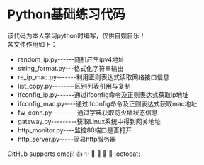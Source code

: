 # Python基础练习代码
该代码为本人学习python时编写，仅供自娱自乐！  
各文件作用如下：
- random_ip.py------随机产生ipv4地址
- string_format.py---格式化字符串输出
- re_ip_mac.py-------利用正则表达式读取网络接口信息
- list_copy.py--------区别列表引用与复制
- ifconfig_ip.py------通过ifconfig命令及正则表达式获取ip地址
- ifconfig_mac.py----通过ifconfig命令及正则表达式获取mac地址
- fw_conn.py---------通过字典获取防火墙状态信息
- gateway.py---------获取Linux系统中得到网关地址
- http_monitor.py----监控80端口是否打开
- http_server.py-----简易http服务器



GitHub supports emoji!
:+1: :sparkles: :camel: :tada:
:rocket: :metal: :octocat:
